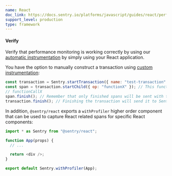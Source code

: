 ```yaml
---
name: React
doc_link: https://docs.sentry.io/platforms/javascript/guides/react/performance/
support_level: production
type: framework
---
```


#### Verify

Verify that performance monitoring is working correctly by using our [automatic instrumentation](/platforms/javascript/guides/react/performance/instrumentation/automatic-instrumentation/) by simply using your React application.

You have the option to manually construct a transaction using [custom instrumentation](/platforms/javascript/guides/react/performance/instrumentation/custom-instrumentation/):

```javascript
const transaction = Sentry.startTransaction({ name: "test-transaction" });
const span = transaction.startChild({ op: "functionX" }); // This function returns a Span
// functionCallX
span.finish(); // Remember that only finished spans will be sent with the transaction
transaction.finish(); // Finishing the transaction will send it to Sentry
```

In addition, `@sentry/react` exports a `withProfiler` higher order component that can be used to capture React related spans for specific React components:

```javascript
import * as Sentry from "@sentry/react";

function App(props) {
  // ...

  return <div />;
}

export default Sentry.withProfiler(App);
```
